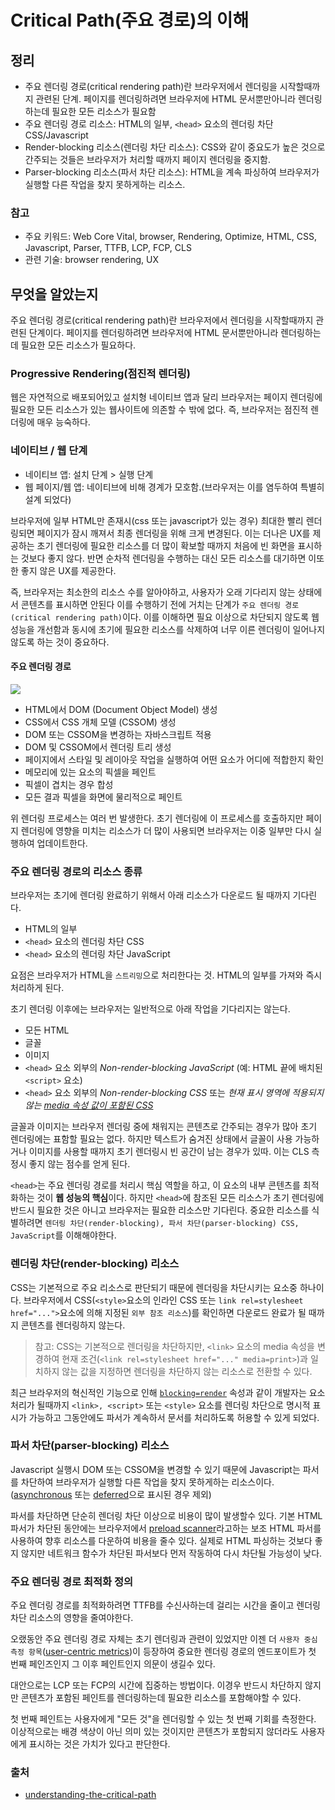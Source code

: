 # Critical Path(주요 경로)의 이해

## 정리

- 주요 렌더링 경로(critical rendering path)란 브라우저에서 렌더링을 시작할때까지 관련된 단계. 페이지를 렌더링하려면 브라우저에 HTML 문서뿐만아니라 렌더링하는데 필요한 모든 리소스가 필요함
- 주요 렌더링 경로 리소스: HTML의 일부, `<head>` 요소의 렌더링 차단 CSS/Javascript
- Render-blocking 리소스(렌더링 차단 리소스): CSS와 같이 중요도가 높은 것으로 간주되는 것들은 브라우저가 처리할 때까지 페이지 렌더링을 중지함.
- Parser-blocking 리소스(파서 차단 리소스): HTML을 계속 파싱하여 브라우저가 실행할 다른 작업을 찾지 못하게하는 리소스.

### 참고

- 주요 키워드: Web Core Vital, browser, Rendering, Optimize, HTML, CSS, Javascript, Parser, TTFB, LCP, FCP, CLS
- 관련 기술: browser rendering, UX

## 무엇을 알았는지

주요 렌더링 경로(critical rendering path)란 브라우저에서 렌더링을 시작할때까지 관련된 단계이다. 페이지를 렌더링하려면 브라우저에 HTML 문서뿐만아니라 렌더링하는데 필요한 모든 리소스가 필요하다.

### Progressive Rendering(점진적 렌더링)

웹은 자연적으로 배포되어있고 설치형 네이티브 앱과 달리 브라우저는 페이지 렌더링에 필요한 모든 리소스가 있는 웹사이트에 의존할 수 밖에 없다. 즉, 브라우저는 점진적 렌더링에 매우 능숙하다.

### 네이티브 / 웹 단계

- 네이티브 앱: 설치 단계 > 실행 단계
- 웹 페이지/웹 앱: 네이티브에 비해 경계가 모호함.(브라우저는 이를 염두하여 특별히 설계 되었다)

브라우저에 일부 HTML만 존재시(css 또는 javascript가 있는 경우) 최대한 빨리 렌더링되면 페이지가 잠시 깨져서 최종 렌더링을 위해 크게 변경된다. 이는 더나은 UX를 제공하는 초기 렌더링에 필요한 리소스를 더 많이 확보할 때까지 처음에 빈 화면을 표시하는 것보다 좋지 않다. 반면 순차적 렌더링을 수행하는 대신 모든 리소스를 대기하면 이또한 좋지 않은 UX를 제공한다.

즉, 브라우저는 최소한의 리소스 수를 알아야하고, 사용자가 오래 기다리지 않는 상태에서 콘텐츠를 표시하면 안된다 이를 수행하기 전에 거치는 단계가 `주요 렌더링 경로(critical rendering path)`이다. 이를 이해하면 필요 이상으로 차단되지 않도록 웹 성능을 개선함과 동시에 초기에 필요한 리소스를 삭제하여 너무 이른 렌더링이 일어나지 않도록 하는 것이 중요하다.

#### 주요 렌더링 경로

![](https://web.dev/static/learn/performance/understanding-the-critical-path/image/fig-1-v2.svg)

- HTML에서 DOM (Document Object Model) 생성
- CSS에서 CSS 개체 모델 (CSSOM) 생성
- DOM 또는 CSSOM을 변경하는 자바스크립트 적용
- DOM 및 CSSOM에서 렌더링 트리 생성
- 페이지에서 스타일 및 레이아웃 작업을 실행하여 어떤 요소가 어디에 적합한지 확인
- 메모리에 있는 요소의 픽셀을 페인트
- 픽셀이 겹치는 경우 합성
- 모든 결과 픽셀을 화면에 물리적으로 페인트

위 렌더링 프로세스는 여러 번 발생한다. 초기 렌더링에 이 프로세스를 호출하지만 페이지 렌더링에 영향을 미치는 리소스가 더 많이 사용되면 브라우저는 이중 일부만 다시 실행하여 업데이트한다.

### 주요 렌더링 경로의 리소스 종류

브라우저는 초기에 렌더링 완료하기 위해서 아래 리소스가 다운로드 될 때까지 기다린다.

- HTML의 일부
- `<head>` 요소의 렌더링 차단 CSS
- `<head>` 요소의 렌더링 차단 JavaScript

요점은 브라우저가 HTML을 `스트리밍`으로 처리한다는 것. HTML의 일부를 가져와 즉시 처리하게 된다.

초기 렌더링 이후에는 브라우저는 일반적으로 아래 작업을 기다리지는 않는다.

- 모든 HTML
- 글꼴
- 이미지
- `<head>` 요소 외부의 _Non-render-blocking JavaScript_ (예: HTML 끝에 배치된 `<script>` 요소)
- `<head>` 요소 외부의 _Non-render-blocking CSS_ 또는 _현재 표시 영역에 적용되지 않는 [media 속성 값이 포함된 CSS](https://developer.mozilla.org/ko/docs/Web/HTML/Element/link#conditionally_loading_resources_with_media_queries)_

글꼴과 이미지는 브라우저 렌더링 중에 채워지는 콘텐츠로 간주되는 경우가 많아 초기 렌더링에는 표함할 필요는 없다. 하지만 텍스트가 숨겨진 상태에서 글꼴이 사용 가능하거나 이미지를 사용할 때까지 초기 렌더링시 빈 공간이 남는 경우가 있따. 이는 CLS 측정시 좋지 않는 점수를 얻게 된다.

`<head>`는 주요 렌더링 경로를 처리시 핵심 역할을 하고, 이 요소의 내부 콘텐츠를 최적화하는 것이 **웹 성능의 핵심**이다. 하지만 `<head>`에 참조된 모든 리소스가 초기 렌더링에 반드시 필요한 것은 아니고 브라우저는 필요한 리소스만 기다린다. 중요한 리소스를 식별하려면 `렌더링 차단(render-blocking), 파서 차단(parser-blocking) CSS, JavaScript`를 이해해야한다.

### 렌더링 차단(render-blocking) 리소스

CSS는 기본적으로 주요 리소스로 판단되기 때문에 렌더링을 차단시키는 요소중 하나이다. 브라우저에서 CSS(`<style>`요소의 인라인 CSS 또는 `link rel=stylesheet href="...">`요소에 의해 지정된 `외부 참조 리소스`)를 확인하면 다운로드 완료가 될 때까지 콘텐츠를 렌더링하지 않는다.

> 참고: CSS는 기본적으로 렌더링을 차단하지만, `<link>` 요소의 media 속성을 변경하여 현재 조건(`<link rel=stylesheet href="..." media=print>`)과 일치하지 않는 값을 지정하면 렌더링을 차단하지 않는 리소스로 전환할 수 있다.

최근 브라우저의 혁신적인 기능으로 인해 [`blocking=render`](https://html.spec.whatwg.org/multipage/urls-and-fetching.html#blocking-attributes) 속성과 같이 개발자는 요소 처리가 될때까지 `<link>, <script>` 또는 `<style>` 요소를 렌더링 차단으로 명시적 표시가 가능하고 그동안에도 파서가 계속하서 문서를 처리하도록 허용할 수 있게 되었다.

### 파서 차단(parser-blocking) 리소스

Javascript 실행시 DOM 또는 CSSOM을 변경할 수 있기 때문에 Javascript는 파서를 차단하여 브라우저가 실행할 다른 작업을 찾지 못하게하는 리소스이다.([asynchronous](https://developer.mozilla.org/ko/docs/Web/HTML/Element/script#async) 또는 [deferred](https://developer.mozilla.org/ko/docs/Web/HTML/Element/script#defer)으로 표시된 경우 제외)

파서를 차단하면 단순히 렌더링 차단 이상으로 비용이 많이 발생할수 있다. 기본 HTML 파서가 차단된 동안에는 브라우저에서 [preload scanner](https://web.dev/articles/preload-scanner?hl=ko)라고하는 보조 HTML 파서를 사용하여 향후 리소스를 다운하여 비용을 줄수 있다. 실제로 HTML 파싱하는 것보다 좋지 않지만 네트워크 함수가 차단된 파서보다 먼저 작동하여 다시 차단될 가능성이 낮다.

### 주요 렌더링 경로 최적화 정의

주요 렌더링 경로를 최적화하려면 TTFB를 수신사하는데 걸리는 시간을 줄이고 렌더링 차단 리소스의 영향을 줄여야한다.

오랬동안 주요 렌더링 경로 자체는 초기 렌더링과 관련이 있었지만 이젠 더 `사용자 중심 측정 항목`([user-centric metrics](https://web.dev/articles/user-centric-performance-metrics))이 등장하여 중요한 렌더링 경로의 엔드포이트가 첫 번째 페인즈인지 그 이후 페인트인지 의문이 생길수 있다.

대안으로는 LCP 또는 FCP의 시간에 집중하는 방법이다. 이경우 반드시 차단하지 않지만 콘텐츠가 포함된 페인트를 렌더링하는데 필요한 리소스를 포함해야할 수 있다.

첫 번째 페인트는 사용자에게 "모든 것"을 렌더링할 수 있는 첫 번째 기회를 측정한다. 이상적으로는 배경 색상이 아닌 의미 있는 것이지만 콘텐츠가 포함되지 않더라도 사용자에게 표시하는 것은 가치가 있다고 판단한다.

### 출처

- [understanding-the-critical-path](https://web.dev/learn/performance/understanding-the-critical-path)
